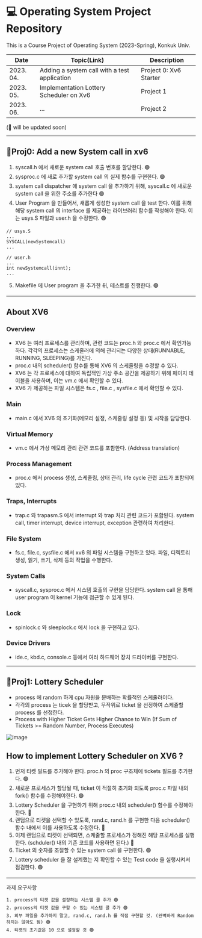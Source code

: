 # 💻 Operating System Project Repository

This is a Course Project of Operating System (2023-Spring), Konkuk Univ.

|Date|Topic(Link)|Description|
|------|---|---|
|2023. 04. |Adding a system call with a test application|Project 0: Xv6 Starter|
|2023. 05. |Implementation Lottery Scheduler on Xv6|Project 1|
|2023. 06. |...|Project 2|

(🔨 will be updated soon)

---
## 📝Proj0: Add a new System call in xv6
1. syscall.h 에서 새로운 system call 호출 번호를 할당한다. 🟢
2. sysproc.c 에 새로 추가할 system call 의 실제 함수를 구현한다. 🟢
3. system call dispatcher 에 system call 을 추가하기 위해, syscall.c 에 새로운 system call 을 위한 주소를 추가한다 🟢
4. User Program 을 만들어서, 새롭게 생성한 system call 을 test 한다. 이를 위해 해당 system call 의 interface 를 제공하는 라이브러리 함수를 작성해야 한다. 이는 usys.S 파일과 user.h 을 수정한다. 🟢
```
// usys.S
...
SYSCALL(newSystemcall)
...
```

```
// user.h
...
int newSystemcall(innt);
...
```

5. Makefile 에 User program 을 추가한 뒤, 테스트를 진행한다. 🟢
---

## About XV6

### Overview
- XV6 는 여러 프로세스를 관리하며, 관련 코드는 proc.h 와 proc.c 에서 확인가능하다. 각각의 프로세스는 스케줄러에 의해 관리되는 다양한 상태(RUNNABLE, RUNNING, SLEEPING)를 가진다.
- proc.c 내의 scheduler() 함수를 통해 XV6 의 스케줄링을 수정할 수 있다.
- XV6 는 각 프로세스에 대하여 독립적인 가상 주소 공간을 제공하기 위해 페이지 테이블을 사용하며, 이는 vm.c 에서 확인할 수 있다.
- XV6 가 제공하는 파일 시스템은 fs.c , file.c , sysfile.c 에서 확인할 수 있다.

### Main
- main.c 에서 XV6 의 초기화(메모리 설정, 스케줄링 설정 등) 및 시작을 담당한다.

### Virtual Memory
- vm.c 에서 가상 메모리 관리 관련 코드를 포함한다. (Address translation)

### Process Management
- proc.c 에서 process 생성, 스케줄링, 상태 관리, life cycle 관련 코드가 포함되어있다.

### Traps, Interrupts
- trap.c 와 trapasm.S 에서 interrupt 와 trap 처리 관련 코드가 포함된다. system call, timer interrupt, device interrupt, exception 관련하여 처리한다.

### File System
- fs.c, file.c, sysfile.c 에서 xv6 의 파일 시스템을 구현하고 있다. 파일, 디렉토리 생성, 읽기, 쓰기, 삭제 등의 작업을 수행한다.

### System Calls
- syscall.c, sysproc.c 에서 시스템 호출의 구현을 담당한다. system call 을 통해 user program 이 kernel 기능에 접근할 수 있게 된다.

### Lock
- spinlock.c 와 sleeplock.c 에서 lock 을 구현하고 있다.

### Device Drivers
- ide.c, kbd.c, console.c 등에서 여러 하드웨어 장치 드라이버를 구현한다.

---

## 📝Proj1: Lottery Scheduler
- process 에 random 하게 cpu 자원을 분배하는 확률적인 스케줄러이다.
- 각각의 process 는 ticek 을 할당받고, 무작위로 ticket 을 선정하여 스케쥴할 process 를 선정한다.
- Process with Higher Ticket Gets Higher Chance to Win (If Sum of Tickets >= Random Number, Process Executes)

![image](https://github.com/versatile0010/Operating_System/assets/96612168/e86069e8-6823-4b9d-a28f-970af47d49e2)


## How to implement Lottery Scheduler on XV6 ?
1. 먼저 티켓 필드를 추가해야 한다. proc.h 의 proc 구조체에 tickets 필드를 추가한다. 🟢
2. 새로운 프로세스가 할당될 때, ticket 이 적절히 초기화 되도록 proc.c 파일 내의 fork() 함수를 수정해야한다. 🟢
3. Lottery Scheduler 을 구현하기 위해 proc.c 내의 scheduler() 함수를 수정해야한다. 🔴
4. 랜덤으로 티켓을 선택할 수 있도록, rand.c, rand.h 를 구현한 다음 scheduler() 함수 내에서 이를 사용하도록 수정한다. 🔴
5. 이제 랜덤으로 티켓이 선택되면, 스케줄할 프로세스가 정해진 해당 프로세스를 실행한다. (schduler() 내의 기존 코드를 사용하면 된다.) 🔴
6. Ticket 의 숫자를 조절할 수 있는 system call 을 구현한다. 🟢
7. Lottery scheduler 을 잘 설계했는 지 확인할 수 있는 Test code 을 실행시켜서 점검한다. 🟢

---

과제 요구사항
```
1. process의 티켓 값을 설정하는 시스템 콜 추가 🟢
2. process의 티켓 값을 구할 수 있는 시스템 콜 추가 🟢
3. 외부 파일을 추가하지 말고, rand.c, rand.h 를 직접 구현할 것. (완벽하게 Random 하지는 않아도 됨) 🟢
4. 티켓의 초기값은 10 으로 설정할 것 🟢
```

















